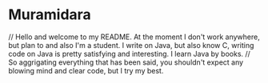 # Muramidara
// Hello and welcome to my README. At the moment I don't work anywhere, but plan to and also I'm a student. I write on Java, but also know C, writing code on Java is pretty satisfying and interesting. I learn Java by books. 
// So aggrigating everything that has been said, you shouldn't expect any blowing mind and clear code, but I try my best.
